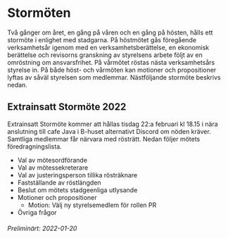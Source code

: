 # Stormöten

Två gånger om året, en gång på våren och en gång på hösten, hålls ett stormöte i
enlighet med stadgarna. På höstmötet gås föregående verksamhetsår igenom med en
verksamhetsberättelse, en ekonomisk berättelse och revisorns granskning av
styrelsens arbete följt av en omröstning om ansvarsfrihet. På vårmötet röstas
nästa verksamhetsårs styrelse in. På både höst- och vårmöten kan motioner och
propositioner lyftas av såväl styrelsen som medlemmar. Nästföljande stormöte
beskrivs nedan.

## Extrainsatt Stormöte 2022

Extrainsatt Stormöte kommer att hållas tisdag 22:a februari kl 18.15 i nära anslutning till
cafe Java i B-huset alternativt Discord om nöden kräver. Samtliga medlemmar får närvara med rösträtt.
Nedan följer mötets föredragningslista.

- Val av mötesordförande
- Val av mötessekreterare
- Val av justeringsperson tillika rösträknare
- Fastställande av röstlängden
- Beslut om mötets stadgeenliga utlysande
- Motioner och propositioner
  - Motion: Välj ny styrelsemedlem för rollen PR
- Övriga frågor


###### Preliminärt: 2022-01-20